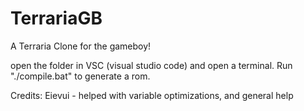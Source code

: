 # TerrariaGB
 A Terraria Clone for the gameboy!


open the folder in VSC (visual studio code) and open a terminal.
Run "./compile.bat" to generate a rom.


Credits:
Eievui - helped with variable optimizations, and general help
